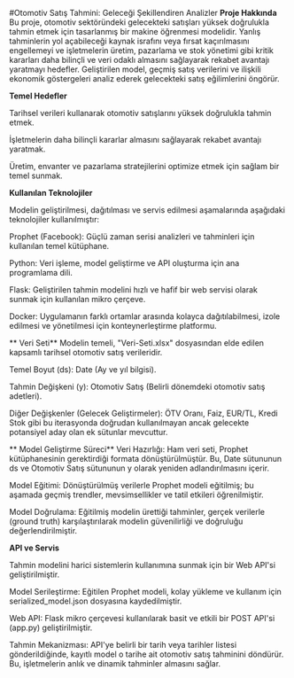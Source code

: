 #Otomotiv Satış Tahmini: Geleceği Şekillendiren Analizler
**Proje Hakkında**
Bu proje, otomotiv sektöründeki gelecekteki satışları yüksek doğrulukla tahmin etmek için tasarlanmış bir makine öğrenmesi modelidir. Yanlış tahminlerin yol açabileceği kaynak israfını veya fırsat kaçırılmasını engellemeyi ve işletmelerin üretim, pazarlama ve stok yönetimi gibi kritik kararları daha bilinçli ve veri odaklı almasını sağlayarak rekabet avantajı yaratmayı hedefler. Geliştirilen model, geçmiş satış verilerini ve ilişkili ekonomik göstergeleri analiz ederek gelecekteki satış eğilimlerini öngörür.



**Temel Hedefler**


Tarihsel verileri kullanarak otomotiv satışlarını yüksek doğrulukla tahmin etmek.

İşletmelerin daha bilinçli kararlar almasını sağlayarak rekabet avantajı yaratmak.

Üretim, envanter ve pazarlama stratejilerini optimize etmek için sağlam bir temel sunmak.

**Kullanılan Teknolojiler**


Modelin geliştirilmesi, dağıtılması ve servis edilmesi aşamalarında aşağıdaki teknolojiler kullanılmıştır:


Prophet (Facebook): Güçlü zaman serisi analizleri ve tahminleri için kullanılan temel kütüphane.


Python: Veri işleme, model geliştirme ve API oluşturma için ana programlama dili.


Flask: Geliştirilen tahmin modelini hızlı ve hafif bir web servisi olarak sunmak için kullanılan mikro çerçeve.



Docker: Uygulamanın farklı ortamlar arasında kolayca dağıtılabilmesi, izole edilmesi ve yönetilmesi için konteynerleştirme platformu.

** Veri Seti**
Modelin temeli, "Veri-Seti.xlsx" dosyasından elde edilen kapsamlı tarihsel otomotiv satış verileridir.


Temel Boyut (ds): Date (Ay ve yıl bilgisi).




Tahmin Değişkeni (y): Otomotiv Satış (Belirli dönemdeki otomotiv satış adetleri).



Diğer Değişkenler (Gelecek Geliştirmeler): ÖTV Oranı, Faiz, EUR/TL, Kredi Stok gibi bu iterasyonda doğrudan kullanılmayan ancak gelecekte potansiyel aday olan ek sütunlar mevcuttur.

** Model Geliştirme Süreci**
Veri Hazırlığı: Ham veri seti, Prophet kütüphanesinin gerektirdiği formata dönüştürülmüştür. Bu, Date sütununun ds ve Otomotiv Satış sütununun y olarak yeniden adlandırılmasını içerir.


Model Eğitimi: Dönüştürülmüş verilerle Prophet modeli eğitilmiş; bu aşamada geçmiş trendler, mevsimsellikler ve tatil etkileri öğrenilmiştir.


Model Doğrulama: Eğitilmiş modelin ürettiği tahminler, gerçek verilerle (ground truth) karşılaştırılarak modelin güvenilirliği ve doğruluğu değerlendirilmiştir.

**API ve Servis**


Tahmin modelini harici sistemlerin kullanımına sunmak için bir Web API'si geliştirilmiştir.



Model Serileştirme: Eğitilen Prophet modeli, kolay yükleme ve kullanım için serialized_model.json dosyasına kaydedilmiştir.


Web API: Flask mikro çerçevesi kullanılarak basit ve etkili bir POST API'si (app.py) geliştirilmiştir.


Tahmin Mekanizması: API'ye belirli bir tarih veya tarihler listesi gönderildiğinde, kayıtlı model o tarihe ait otomotiv satış tahminini döndürür. Bu, işletmelerin anlık ve dinamik tahminler almasını sağlar.
